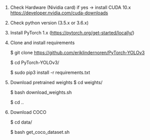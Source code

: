  1. Check Hardware (Nividia card) if yes -> install CUDA 10.x https://developer.nvidia.com/cuda-downloads
 2. Check python version (3.5.x or 3.6.x)
 3. Install PyTorch 1.x (https://pytorch.org/get-started/locally/)
 4. Clone and install requirements
 
    $ git clone https://github.com/eriklindernoren/PyTorch-YOLOv3
    
    $ cd PyTorch-YOLOv3/
    
    $ sudo pip3 install -r requirements.txt
 5. Download pretrained weights
    $ cd weights/
    
    $ bash download_weights.sh
    
    $ cd ..
    
 6. Download COCO  
 
    $ cd data/
    
    $ bash get_coco_dataset.sh



